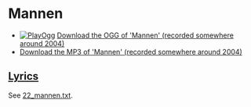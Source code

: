 # Mannen

- [![PlayOgg](http://static.fsf.org/playogg/Play_ogg_80x15.png "I support PlayOgg!")](http://playogg.org)
  [Download the OGG of 'Mannen' (recorded somewhere around 2004)](http://www.richelbilderbeek.nl/CD03_13Mannen.ogg)
- [Download the MP3 of 'Mannen' (recorded somewhere around 2004)](http://www.richelbilderbeek.nl/CD03_13Mannen.mp3)

## [Lyrics](22_mannen.txt)

See [22_mannen.txt](22_mannen.txt).
